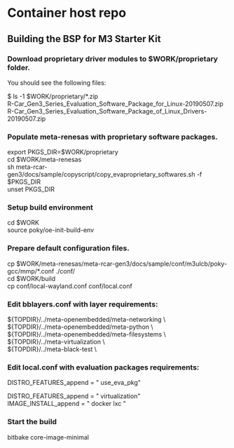 # Container host repo

## Building the BSP for M3 Starter Kit

### Download proprietary driver modules to $WORK/proprietary folder.

You should see the following files:

$ ls -1 $WORK/proprietary/*.zip  
R-Car_Gen3_Series_Evaluation_Software_Package_for_Linux-20190507.zip  
R-Car_Gen3_Series_Evaluation_Software_Package_of_Linux_Drivers-20190507.zip  


### Populate meta-renesas with proprietary software packages.

export PKGS_DIR=$WORK/proprietary  
cd $WORK/meta-renesas  
sh meta-rcar-gen3/docs/sample/copyscript/copy_evaproprietary_softwares.sh -f $PKGS_DIR  
unset PKGS_DIR  


### Setup build environment

cd $WORK  
source poky/oe-init-build-env  

### Prepare default configuration files.  

cp $WORK/meta-renesas/meta-rcar-gen3/docs/sample/conf/m3ulcb/poky-gcc/mmp/*.conf ./conf/  
cd $WORK/build  
cp conf/local-wayland.conf conf/local.conf  

### Edit bblayers.conf with layer requirements:

  ${TOPDIR}/../meta-openembedded/meta-networking \  
  ${TOPDIR}/../meta-openembedded/meta-python \  
  ${TOPDIR}/../meta-openembedded/meta-filesystems \  
  ${TOPDIR}/../meta-virtualization \  
  ${TOPDIR}/../meta-black-test \  


### Edit local.conf with evaluation packages requirements:

DISTRO_FEATURES_append = " use_eva_pkg"  

DISTRO_FEATURES_append = " virtualization"  
IMAGE_INSTALL_append = " docker lxc "  

### Start the build

bitbake core-image-minimal  

